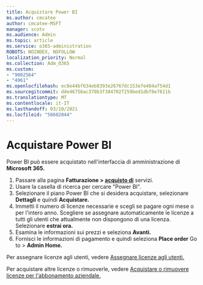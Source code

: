 ```yaml
---
title: Acquistare Power BI
ms.author: cmcatee
author: cmcatee-MSFT
manager: scotv
ms.audience: Admin
ms.topic: article
ms.service: o365-administration
ROBOTS: NOINDEX, NOFOLLOW
localization_priority: Normal
ms.collection: Adm_O365
ms.custom:
- "9002564"
- "4961"
ms.openlocfilehash: ec8e44bf634eb8393e26767dc153e7e404af54d1
ms.sourcegitcommit: dde46756ac370b3f384702f259bed1dbf8e7611b
ms.translationtype: MT
ms.contentlocale: it-IT
ms.lasthandoff: 03/10/2021
ms.locfileid: "50602044"
---
```

# <a name="purchase-power-bi"></a>Acquistare Power BI

Power BI può essere acquistato nell'interfaccia di amministrazione di **Microsoft 365.**

1. Passare alla pagina **Fatturazione > [acquisto di](https://go.microsoft.com/fwlink/p/?linkid=868433)** servizi.
2. Usare la casella di ricerca per cercare "Power BI".
3. Selezionare il piano Power BI che si desidera acquistare, selezionare **Dettagli** e quindi **Acquistare.**
4. Immetti il numero di licenze necessarie e scegli se pagare ogni mese o per l'intero anno. Scegliere se assegnare automaticamente le licenze a tutti gli utenti che attualmente non dispongono di una licenza. Selezionare **estrai ora.**
5. Esamina le informazioni sui prezzi e seleziona **Avanti.**
6. Fornisci le informazioni di pagamento e quindi seleziona **Place order** Go to  >  **Admin Home.**

Per assegnare licenze agli utenti, vedere [Assegnare licenze agli utenti.](https://docs.microsoft.com/microsoft-365/admin/manage/assign-licenses-to-users)

Per acquistare altre licenze o rimuoverle, vedere [Acquistare o rimuovere licenze per l'abbonamento aziendale.](https://docs.microsoft.com/microsoft-365/commerce/licenses/buy-licenses)